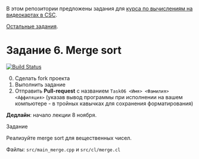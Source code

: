 В этом репозитории предложены задания для [курса по вычислениям на видеокартах в CSC](https://compscicenter.ru/courses/video_cards_computation/2021-autumn/).

[Остальные задания](https://github.com/GPGPUCourse/GPGPUTasks2021/).

# Задание 6. Merge sort

[![Build Status](https://github.com/GPGPUCourse/GPGPUTasks2021/actions/workflows/cmake.yml/badge.svg?branch=task06&event=push)](https://github.com/GPGPUCourse/GPGPUTasks2021/actions/workflows/cmake.yml)

0. Сделать fork проекта
1. Выполнить задание
2. Отправить **Pull-request** с названием ```Task06 <Имя> <Фамилия> <Аффиляция>``` (указав вывод программы при исполнении на вашем компьютере - в тройных кавычках для сохранения форматирования)

**Дедлайн**: начало лекции 8 ноября.

Задание

Реализуйте merge sort для вещественных чисел.

Файлы: ```src/main_merge.cpp``` и ```src/cl/merge.cl```

